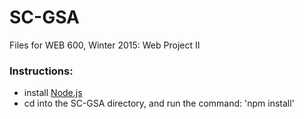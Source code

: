 # SC-GSA
Files for WEB 600, Winter 2015: Web Project II

### Instructions:
- install [Node.js](https://nodejs.org/en/)
- cd into the SC-GSA directory, and run the command: 'npm install'